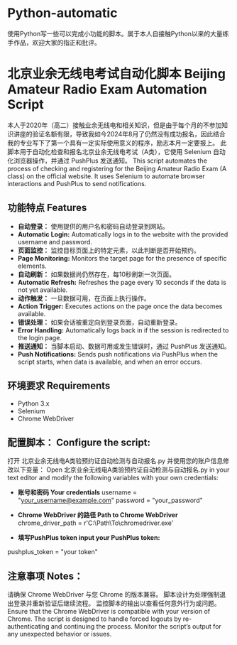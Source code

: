 # Python-automatic
使用Python写一些可以完成小功能的脚本。属于本人自接触Python以来的大量练手作品，欢迎大家的指正和批评。

# 北京业余无线电考试自动化脚本 Beijing Amateur Radio Exam Automation Script

本人于2020年（高二）接触业余无线电和相关知识，但是由于每个月的不参加知识讲座的验证名额有限，导致我如今2024年8月了仍然没有成功报名，因此结合我的专业写下了第一个具有一定实际使用意义的程序，励志本月一定要报上。
此脚本用于自动化检查和报名北京业余无线电考试（A类），它使用 Selenium 自动化浏览器操作，并通过 PushPlus 发送通知。
This script automates the process of checking and registering for the Beijing Amateur Radio Exam (A class) on the official website. It uses Selenium to automate browser interactions and PushPlus to send notifications.

## 功能特点 Features

- **自动登录：** 使用提供的用户名和密码自动登录到网站。
- **Automatic Login:** Automatically logs in to the website with the provided username and password.
- **页面监控：** 监控目标页面上的特定元素，以此判断是否开始预约。
- **Page Monitoring:** Monitors the target page for the presence of specific elements.
- **自动刷新：** 如果数据尚仍然存在，每10秒刷新一次页面。
- **Automatic Refresh:** Refreshes the page every 10 seconds if the data is not yet available.
- **动作触发：** 一旦数据可用，在页面上执行操作。
- **Action Trigger:** Executes actions on the page once the data becomes available.
- **错误处理：** 如果会话被重定向到登录页面，自动重新登录。
- **Error Handling:** Automatically logs back in if the session is redirected to the login page.
- **推送通知：** 当脚本启动、数据可用或发生错误时，通过 PushPlus 发送通知。
- **Push Notifications:** Sends push notifications via PushPlus when the script starts, when data is available, and when an error occurs.

## 环境要求 Requirements

- Python 3.x
- Selenium
- Chrome WebDriver

## 配置脚本： Configure the script:

打开 北京业余无线电A类验预约证自动检测与自动报名.py 并使用您的账户信息修改以下变量：
Open 北京业余无线电A类验预约证自动检测与自动报名.py in your text editor and modify the following variables with your own credentials:

- **账号和密码 Your credentials**
username = "your_username@example.com"
password = "your_password"

- **Chrome WebDriver 的路径 Path to Chrome WebDriver**
chrome_driver_path = r'C:\Path\To\chromedriver.exe'

- **填写PushPlus token input your PushPlus token:**

pushplus_token = "your token"

## 注意事项 Notes：

请确保 Chrome WebDriver 与您 Chrome 的版本兼容。
脚本设计为处理强制退出登录并重新验证后继续流程。
监控脚本的输出以查看任何意外行为或问题。
Ensure that the Chrome WebDriver is compatible with your version of Chrome.
The script is designed to handle forced logouts by re-authenticating and continuing the process.
Monitor the script’s output for any unexpected behavior or issues.
